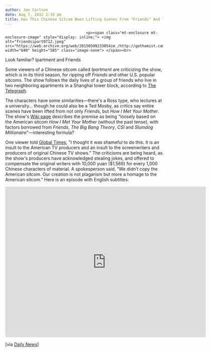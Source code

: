 ```yaml
---
author: Jen Carlson
date: Aug 7, 2012 2:10 pm
title: Has This Chinese Sitcom Been Lifting Scenes From "Friends" And "How I Met Your Mother"?
---
```


	
										<p><span class="mt-enclosure mt-enclosure-image" style="display: inline;"> <img alt="friendsipart0712.jpeg" src="https://web.archive.org/web/20150509233054im_/http://gothamist.com/attachments/arts_jen/friendsipart0712.jpeg" width="640" height="585" class="image-none"> </span><br>
<span class="photo_caption">Look familiar? Ipartment and Friends</span></p>

<p>Some viewers of a Chinese sitcom called <em>Ipartment</em> are criticizing the show, which is in its third season, for ripping off <em>Friends</em> and other U.S. popular sitcoms. The show follows the daily lives of a group of friends who live in two neighboring apartments in a Shanghai tower block, according to <a href="https://web.archive.org/web/20150509233054/http://www.telegraph.co.uk/news/worldnews/asia/china/9455776/Chinese-sitcom-accused-of-scene-stealing-from-cult-American-TV-series.html">The Telegraph</a>. </p>

<p>The characters have some similarities&#x2014;there&apos;s a Ross type, who lectures at a university... though he could also be a Ted Mosby, as critics say entire scenes have been lifted from not only <em>Friends</em>, but <em>How I Met Your Mother</em>. The show&apos;s <a href="https://web.archive.org/web/20150509233054/http://en.wikipedia.org/wiki/IPartment">Wiki page</a> describes the premise as being &quot;loosely based on the American sitcom <em>How I Met Your Mother</em> (without the past tense), with factors borrowed from <em>Friends</em>, <em>The Big Bang Theory</em>, <em>CSI</em> and <em>Slumdog Millionaire</em>&quot;&#x2014;interesting formula? </p>

<p>One viewer told <a href="https://web.archive.org/web/20150509233054/http://www.globaltimes.cn/content/725277.shtml">Global Times</a>, &quot;I thought it was shameful to do this. It is an insult to the American TV producers and an insult to the screenwriters and producers of original Chinese TV shows.&#x201D; The criticisms are being heard, as the show&apos;s producers have acknowledged stealing jokes, and offered to compensate the original writers with 10,000 yuan ($1,569) for every 1,000 Chinese characters of material. A spokesperson said, &#x201C;We didn&#x2019;t copy the American sitcom. Our creation is not plagarism but more a homage to the American sitcom.&quot; Here is an episode with English subtitles: </p>

<p><iframe width="640" height="480" src="https://web.archive.org/web/20150509233054if_/http://www.youtube.com/embed/fQKqbrqkeKg" frameborder="0" allowfullscreen></iframe></p>

<p>[via <a href="https://web.archive.org/web/20150509233054/http://www.nydailynews.com/news/world/chinese-sitcom-fire-ripping-friends-american-shows-article-1.1130626#ixzz22sh6AUz8">Daily News</a>]</p>					
										
									
				